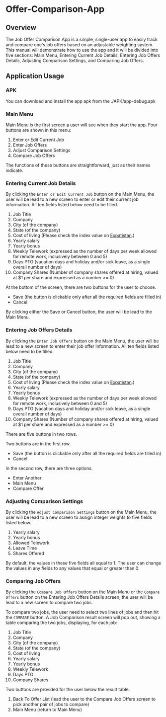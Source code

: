 # Offer-Comparison-App

## Overview

The Job Offer Comparison App is a simple, single-user app to easily track and compare one's job offers based on an adjustable weighting system. This manual will demonstrate how to use the app and it will be divided into five sections: Main Menu, Entering Current Job Details, Entering Job Offers Details, Adjusting Comparison Settings, and Comparing Job Offers. 

## Application Usage

### APK

You can download and install the app apk from the ./APK/app-debug.apk

### Main Menu

Main Menu is the first screen a user will see when they start the app. Four buttons are shown in this menu: 

1. Enter or Edit Current Job
2. Enter Job Offers
3. Adjust Comparison Settings
4. Compare Job Offers

The functions of these buttons are straightforward, just as their names indicate.

### Entering Current Job Details

By clicking the `Enter or Edit Current Job` button on the Main Menu,  the user will be lead to a new screen to enter or edit their current job information.  All ten fields listed below need to be filled.

1. Job Title
2. Company
3. City (of the company)
4. State (of the company) 
5. Cost of living (Please check the index value on [Expatistan](https://www.expatistan.com/cost-of-living/city).)
6. Yearly salary
7. Yearly bonus
8. Weekly Telework (expressed as the number of days per week allowed for remote work, inclusively between 0 and 5)
9. Days PTO (vacation days and holiday and/or sick leave, as a single overall number of days)
10. Company Shares (Number of company shares offered at hiring, valued at $1 per share and expressed as a number >= 0)

At the bottom of the screen, there are two buttons for the user to choose.

- Save (the button is clickable only after all the required fields are filled in)
- Cancel

By clicking either the Save or Cancel button, the user will be lead to the Main Menu.

### Entering Job Offers Details

By clicking the `Enter Job Offers` button on the Main Menu,  the user will be lead to a new screen to enter their job offer information.  All ten fields listed below need to be filled.

1. Job Title
2. Company
3. City (of the company)
4. State (of the company) 
5. Cost of living (Please check the index value on [Expatistan](https://www.expatistan.com/cost-of-living/city).)
6. Yearly salary
7. Yearly bonus
8. Weekly Telework (expressed as the number of days per week allowed for remote work, inclusively between 0 and 5)
9. Days PTO (vacation days and holiday and/or sick leave, as a single overall number of days)
10. Company Shares (Number of company shares offered at hiring, valued at $1 per share and expressed as a number >= 0)

There are five buttons in two rows.

Two buttons are in the first row.

- Save (the button is clickable only after all the required fields are filled in)
- Cancel

In the second row, there are three options.

- Enter Another
- Main Menu
- Compare Offer

### Adjusting Comparison Settings

By clicking the `Adjust Comparison Settings` button on the Main Menu,  the user will be lead to a new screen to assign integer weights to five fields listed below.

1. Yearly salary
2. Yearly bonus
3. Allowed Telework
4. Leave Time
5. Shares Offered

By default, the values in these five fields all equal to 1. The user can change the values in any fields to any values that equal or greater than 0.

### Comparing Job Offers

By clicking the `Compare Job Offers` button on the Main Menu or the `Compare Offers` button on the Entering Job Offers Details screen,  the user will be lead to a new screen to compare two jobs.

To compare two jobs, the user need to select two lines of jobs and then hit the `COMPARE` button. A Job Comparison result screen will pop out, showing a table comparing the two jobs, displaying, for each job:

1. Job Title
2. Company
3. City (of the company)
4. State (of the company) 
5. Cost of living
6. Yearly salary
7. Yearly bonus
8. Weekly Telework
9. Days PTO
10. Company Shares

Two buttons are provided for the user below the result table. 

1. Back To Offer List (lead the user to the Compare Job Offers screen to pick another pair of jobs to compare)
2. Main Menu (return to Main Menu)
